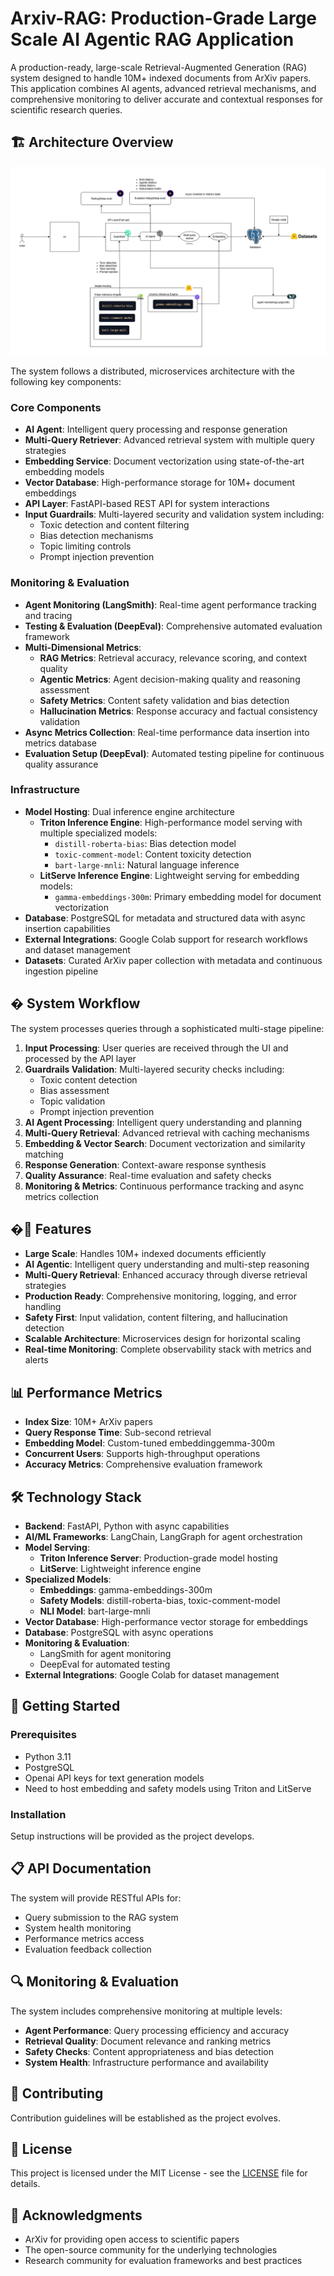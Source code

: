 # Arxiv-RAG: Production-Grade Large Scale AI Agentic RAG Application

A production-ready, large-scale Retrieval-Augmented Generation (RAG) system designed to handle 10M+ indexed documents from ArXiv papers. This application combines AI agents, advanced retrieval mechanisms, and comprehensive monitoring to deliver accurate and contextual responses for scientific research queries.

## 🏗️ Architecture Overview

![Functional Architecture](Functional%20architechture.png)

The system follows a distributed, microservices architecture with the following key components:

### Core Components

- **AI Agent**: Intelligent query processing and response generation
- **Multi-Query Retriever**: Advanced retrieval system with multiple query strategies
- **Embedding Service**: Document vectorization using state-of-the-art embedding models
- **Vector Database**: High-performance storage for 10M+ document embeddings
- **API Layer**: FastAPI-based REST API for system interactions
- **Input Guardrails**: Multi-layered security and validation system including:
  - Toxic detection and content filtering
  - Bias detection mechanisms
  - Topic limiting controls
  - Prompt injection prevention

### Monitoring & Evaluation

- **Agent Monitoring (LangSmith)**: Real-time agent performance tracking and tracing
- **Testing & Evaluation (DeepEval)**: Comprehensive automated evaluation framework
- **Multi-Dimensional Metrics**:
  - **RAG Metrics**: Retrieval accuracy, relevance scoring, and context quality
  - **Agentic Metrics**: Agent decision-making quality and reasoning assessment
  - **Safety Metrics**: Content safety validation and bias detection
  - **Hallucination Metrics**: Response accuracy and factual consistency validation
- **Async Metrics Collection**: Real-time performance data insertion into metrics database
- **Evaluation Setup (DeepEval)**: Automated testing pipeline for continuous quality assurance

### Infrastructure

- **Model Hosting**: Dual inference engine architecture
  - **Triton Inference Engine**: High-performance model serving with multiple specialized models:
    - `distill-roberta-bias`: Bias detection model
    - `toxic-comment-model`: Content toxicity detection
    - `bart-large-mnli`: Natural language inference
  - **LitServe Inference Engine**: Lightweight serving for embedding models:
    - `gamma-embeddings-300m`: Primary embedding model for document vectorization
- **Database**: PostgreSQL for metadata and structured data with async insertion capabilities
- **External Integrations**: Google Colab support for research workflows and dataset management
- **Datasets**: Curated ArXiv paper collection with metadata and continuous ingestion pipeline

## � System Workflow

The system processes queries through a sophisticated multi-stage pipeline:

1. **Input Processing**: User queries are received through the UI and processed by the API layer
2. **Guardrails Validation**: Multi-layered security checks including:
   - Toxic content detection
   - Bias assessment
   - Topic validation
   - Prompt injection prevention
3. **AI Agent Processing**: Intelligent query understanding and planning
4. **Multi-Query Retrieval**: Advanced retrieval with caching mechanisms
5. **Embedding & Vector Search**: Document vectorization and similarity matching
6. **Response Generation**: Context-aware response synthesis
7. **Quality Assurance**: Real-time evaluation and safety checks
8. **Monitoring & Metrics**: Continuous performance tracking and async metrics collection

## �🚀 Features

- **Large Scale**: Handles 10M+ indexed documents efficiently
- **AI Agentic**: Intelligent query understanding and multi-step reasoning
- **Multi-Query Retrieval**: Enhanced accuracy through diverse retrieval strategies
- **Production Ready**: Comprehensive monitoring, logging, and error handling
- **Safety First**: Input validation, content filtering, and hallucination detection
- **Scalable Architecture**: Microservices design for horizontal scaling
- **Real-time Monitoring**: Complete observability stack with metrics and alerts

## 📊 Performance Metrics

- **Index Size**: 10M+ ArXiv papers
- **Query Response Time**: Sub-second retrieval
- **Embedding Model**: Custom-tuned embeddinggemma-300m
- **Concurrent Users**: Supports high-throughput operations
- **Accuracy Metrics**: Comprehensive evaluation framework

## 🛠️ Technology Stack

- **Backend**: FastAPI, Python with async capabilities
- **AI/ML Frameworks**: LangChain, LangGraph for agent orchestration
- **Model Serving**:
  - **Triton Inference Server**: Production-grade model hosting
  - **LitServe**: Lightweight inference engine
- **Specialized Models**:
  - **Embeddings**: gamma-embeddings-300m
  - **Safety Models**: distill-roberta-bias, toxic-comment-model
  - **NLI Model**: bart-large-mnli
- **Vector Database**: High-performance vector storage for embeddings
- **Database**: PostgreSQL with async operations
- **Monitoring & Evaluation**: 
  - LangSmith for agent monitoring
  - DeepEval for automated testing
- **External Integrations**: Google Colab for dataset management

## 🔧 Getting Started

### Prerequisites

- Python 3.11
- PostgreSQL
- Openai API keys for text generation models
- Need to host embedding and safety models using Triton and LitServe

### Installation

Setup instructions will be provided as the project develops.

## 📋 API Documentation

The system will provide RESTful APIs for:

- Query submission to the RAG system
- System health monitoring
- Performance metrics access
- Evaluation feedback collection

## 🔍 Monitoring & Evaluation

The system includes comprehensive monitoring at multiple levels:

- **Agent Performance**: Query processing efficiency and accuracy
- **Retrieval Quality**: Document relevance and ranking metrics
- **Safety Checks**: Content appropriateness and bias detection
- **System Health**: Infrastructure performance and availability

## 🤝 Contributing

Contribution guidelines will be established as the project evolves.

## 📄 License

This project is licensed under the MIT License - see the [LICENSE](LICENSE) file for details.

## 🙏 Acknowledgments

- ArXiv for providing open access to scientific papers
- The open-source community for the underlying technologies
- Research community for evaluation frameworks and best practices
